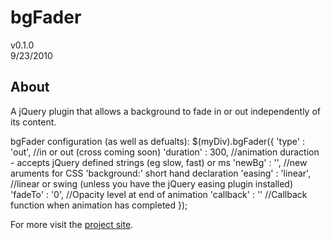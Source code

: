 bgFader
================
v0.1.0  
9/23/2010

About
-----
A jQuery plugin that allows a background to fade in or out independently of its content.

bgFader configuration (as well as defualts):
  $(myDiv).bgFader({
      'type' : 'out',  //in or out  (cross coming soon)
      'duration' : 300, //animation duraction - accepts jQuery defined strings (eg slow, fast) or ms
      'newBg' : '', //new aruments for CSS 'background:' short hand declaration
      'easing' : 'linear', //linear or swing (unless you have the jQuery easing plugin installed)
      'fadeTo' : '0', //Opacity level at end of animation
      'callback' : '' //Callback function when animation has completed
  });


For more visit the [project site](http://jdeerhake.com/bgFader.php).
